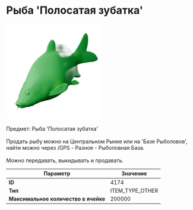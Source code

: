 # Рыба 'Полосатая зубатка'

![Item Image](../img/4174.webp?raw=true)

Предмет: Рыба 'Полосатая зубатка'<br><br>Продать рыбу можно на Центральном Рынке или на 'Базе Рыболовов', <br>найти можно через /GPS - Разное - Рыболовная База.<br><br>Можно передавать, выкидывать и продавать.


| Параметр | Значение |
|----------|----------|
| **ID** | 4174 |
| **Тип** | ITEM_TYPE_OTHER |
| **Максимальное количество в ячейке** | 200000 |

